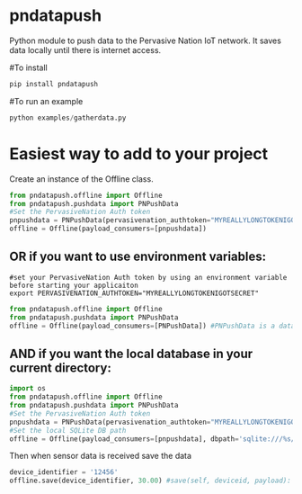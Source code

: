 # pndatapush
Python module to push data to the Pervasive Nation IoT network. It saves data locally until there is internet access. 

#To install

```python
pip install pndatapush
```

#To run an example

```python
python examples/gatherdata.py
```

# Easiest way to add to your project
Create an instance of the Offline class.


```python
from pndatapush.offline import Offline
from pndatapush.pushdata import PNPushData
#Set the PervasiveNation Auth token
pnpushdata = PNPushData(pervasivenation_authtoken="MYREALLYLONGTOKENIGOTSECRET")
offline = Offline(payload_consumers=[pnpushdata])
```

## OR if you want to use environment variables:

```
#set your PervasiveNation Auth token by using an environment variable before starting your applicaiton
export PERVASIVENATION_AUTHTOKEN="MYREALLYLONGTOKENIGOTSECRET"
```

```python
from pndatapush.offline import Offline
from pndatapush.pushdata import PNPushData
offline = Offline(payload_consumers=[PNPushData]) #PNPushData is a data consumer class. see pnpushdata.pushdata.PNPushData
```

## AND if you want the local database in your current directory:

```python
import os
from pndatapush.offline import Offline
from pndatapush.pushdata import PNPushData
#Set the PervasiveNation Auth token
pnpushdata = PNPushData(pervasivenation_authtoken="MYREALLYLONGTOKENIGOTSECRET")
#Set the local SQLite DB path
offline = Offline(payload_consumers=[pnpushdata], dbpath='sqlite:///%s/sensordata.db' % os.path.dirname(os.path.realpath(__file__)))
```

Then when sensor data is received save the data

```python
device_identifier = '12456'
offline.save(device_identifier, 30.00) #save(self, deviceid, payload):
```

